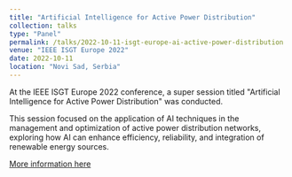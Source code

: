 ```yaml
---
title: "Artificial Intelligence for Active Power Distribution"
collection: talks
type: "Panel"
permalink: /talks/2022-10-11-isgt-europe-ai-active-power-distribution
venue: "IEEE ISGT Europe 2022"
date: 2022-10-11
location: "Novi Sad, Serbia"
---
```

At the IEEE ISGT Europe 2022 conference, a super session titled "Artificial Intelligence for Active Power Distribution" was conducted.

This session focused on the application of AI techniques in the management and optimization of active power distribution networks, exploring how AI can enhance efficiency, reliability, and integration of renewable energy sources.

[More information here](https://attend.ieee.org/isgt-europe-2022/super-sessions/)
